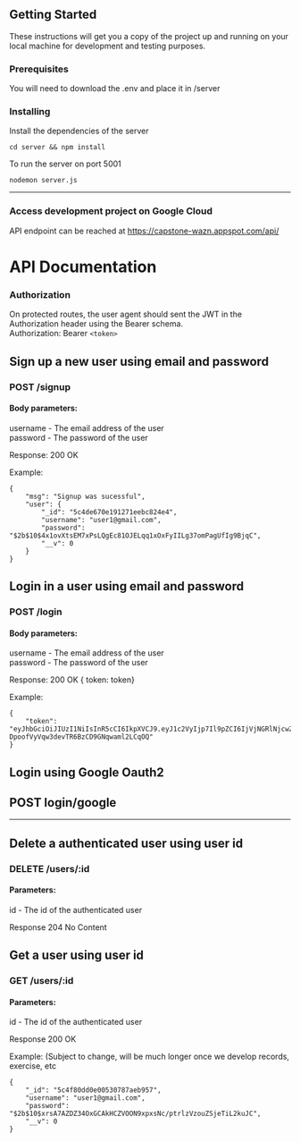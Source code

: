 ## Getting Started

These instructions will get you a copy of the project up and running on your local machine for development and testing purposes.

### Prerequisites

You will need to download the .env and place it in /server

### Installing

Install the dependencies of the server

```
cd server && npm install
```

To run the server on port 5001

```
nodemon server.js
```

---

### Access development project on Google Cloud

API endpoint can be reached at https://capstone-wazn.appspot.com/api/

# API Documentation

### Authorization

On protected routes, the user agent should sent the JWT in the Authorization header using the Bearer schema.  
Authorization: Bearer `<token>`

## Sign up a new user using email and password

### POST /signup

#### Body parameters:

username - The email address of the user  
password - The password of the user

Response: 200 OK

Example:

```
{
    "msg": "Signup was sucessful",
    "user": {
        "_id": "5c4de670e191271eebc824e4",
        "username": "user1@gmail.com",
        "password": "$2b$10$4x1ovXtsEM7xPsLQgEc81OJELqq1xOxFyIILg37omPagUfIg9BjqC",
        "__v": 0
    }
}
```

## Login in a user using email and password

### POST /login

#### Body parameters:

username - The email address of the user  
password - The password of the user

Response: 200 OK { token: token}

Example:

```
{
    "token": "eyJhbGciOiJIUzI1NiIsInR5cCI6IkpXVCJ9.eyJ1c2VyIjp7Il9pZCI6IjVjNGRlNjcwZTE5MTI3MWVlYmM4MjRlNCJ9LCJpYXQiOjE1NDg2MDk0NjB9.9Y3UHTC-DpoofVyVqw3devTR6BzCD9GNqwaml2LCqOQ"
}
```

## Login using Google Oauth2

## POST login/google

---

## Delete a authenticated user using user id

### DELETE /users/:id

#### Parameters:

id - The id of the authenticated user

Response 204 No Content

## Get a user using user id

### GET /users/:id

#### Parameters:

id - The id of the authenticated user

Response 200 OK

Example: (Subject to change, will be much longer once we develop records, exercise, etc

```
{
    "_id": "5c4f80dd0e00530787aeb957",
    "username": "user1@gmail.com",
    "password": "$2b$10$xrsA7AZDZ34OxGCAkHCZVOON9xpxsNc/ptrlzVzouZSjeTiL2kuJC",
    "__v": 0
}
```
